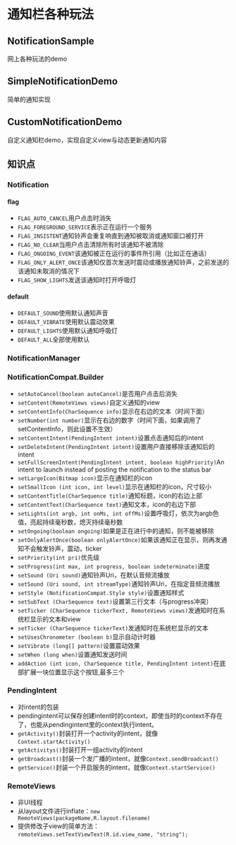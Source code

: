 # 通知栏各种玩法

## NotificationSample

网上各种玩法的demo

## SimpleNotificationDemo

简单的通知实现

## CustomNotificationDemo

自定义通知栏demo，实现自定义view与动态更新通知内容

## 知识点

### Notification

#### flag

- `FLAG_AUTO_CANCEL`用户点击时消失
- `FLAG_FOREGROUND_SERVICE`表示正在运行一个服务
- `FLAG_INSISTENT`通知铃声会重复响直到通知被取消或通知窗口被打开
- `FLAG_NO_CLEAR`当用户点击清除所有时该通知不被清除
- `FLAG_ONGOING_EVENT`该通知被正在运行的事件所引用（比如正在通话）
- `FLAG_ONLY_ALERT_ONCE`该通知仅首次发送时震动或播放通知铃声，之前发送的该通知未取消的情况下
- `FLAG_SHOW_LIGHTS`发送该通知时打开呼吸灯

#### default

- `DEFAULT_SOUND`使用默认通知声音
- `DEFAULT_VIBRATE`使用默认震动效果
- `DEFAULT_LIGHTS`使用默认通知呼吸灯
- `DEFAULT_ALL`全部使用默认


### NotificationManager

### NotificationCompat.Builder

- `setAutoCancel(boolean autoCancel)`是否用户点击后消失
- `setContent(RemoteViews views)`自定义通知的view
- `setContentInfo(CharSequence info)`显示在右边的文本（时间下面）
- `setNumber(int number)`显示在右边的数字（时间下面，如果调用了setContentInfo，则此设置不生效）
- `setContentIntent(PendingIntent intent)`设置点击通知后的intent
- `setDeleteIntent(PendingIntent intent)`设置用户直接移除该通知后的intent
- `setFullScreenIntent(PendingIntent intent, boolean highPriority)`An intent to launch instead of posting the notification to the status bar
- `setLargeIcon(Bitmap icon)`显示在通知栏的icon
- `setSmallIcon (int icon, int level)`显示在通知栏的icon，尺寸较小
- `setContentTitle(CharSequence title)`通知标题，icon的右边上部
- `setContentText(CharSequence text)`通知文本，icon的右边下部
- `setLights(int argb, int onMs, int offMs)`设置呼吸灯，依次为argb色值，亮起持续毫秒数，熄灭持续毫秒数
- `setOngoing(boolean ongoing)`如果是正在进行中的通知，则不能被移除
- `setOnlyAlertOnce(boolean onlyAlertOnce)`如果该通知正在显示，则再发通知不会触发铃声，震动，ticker
- `setPriority(int pri)`优先级
- `setProgress(int max, int progress, boolean indeterminate)`进度
- `setSound (Uri sound)`通知铃声Uri，在默认音频流播放
- `setSound (Uri sound, int streamType)`通知铃声Uri，在指定音频流播放
- `setStyle (NotificationCompat.Style style)`设置通知样式
- `setSubText (CharSequence text)`设置第三行文本（与progress冲突）
- `setTicker (CharSequence tickerText, RemoteViews views)`发通知时在系统栏显示的文本和view
- `setTicker (CharSequence tickerText)`发通知时在系统栏显示的文本
- `setUsesChronometer (boolean b)`显示自动计时器
- `setVibrate (long[] pattern)`设置震动效果
- `setWhen (long when)`设置通知发送时间
- `addAction (int icon, CharSequence title, PendingIntent intent)`在底部扩展一块位置显示这个按钮,最多三个

### PendingIntent
- 对intent的包装
- pendingintent可以保存创建intent时的context，即使当时的context不存在了，也能从pendingintent里的context执行intent。
- `getActivity()`封装打开一个activity的intent，就像`Context.startActivity()`
- `getActivitys()`封装打开一组activity的intent
- `getBroadcast()`封装一个发广播的intent，就像`Context.sendBroadcast()`
- `getService()`封装一个开启服务的intent，就像`Context.startService()`

### RemoteViews

- 非UI线程
- 从layout文件进行inflate：`new RemoteViews(packageName,R.layout.filename)`
- 提供修改子view的简单方法：`remoteViews.setTextViewText(R.id.view_name, "string");`
